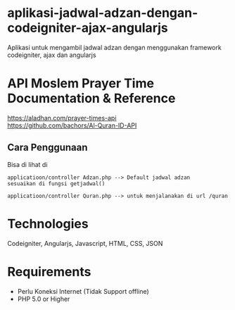 # aplikasi-jadwal-adzan-dengan-codeigniter-ajax-angularjs
Aplikasi untuk mengambil jadwal adzan dengan menggunakan framework codeigniter, ajax dan angularjs

# API Moslem Prayer Time Documentation & Reference
https://aladhan.com/prayer-times-api <br>
https://github.com/bachors/Al-Quran-ID-API

## Cara Penggunaan
Bisa di lihat di 

```
applicatioon/controller Adzan.php --> Default jadwal adzan
sesuaikan di fungsi getjadwal()

applicatioon/controller Quran.php --> untuk menjalanakan di url /quran
```

# Technologies
Codeigniter, Angularjs, Javascript, HTML, CSS, JSON

# Requirements
- Perlu Koneksi Internet (Tidak Support offline) <br>
- PHP 5.0 or Higher 


